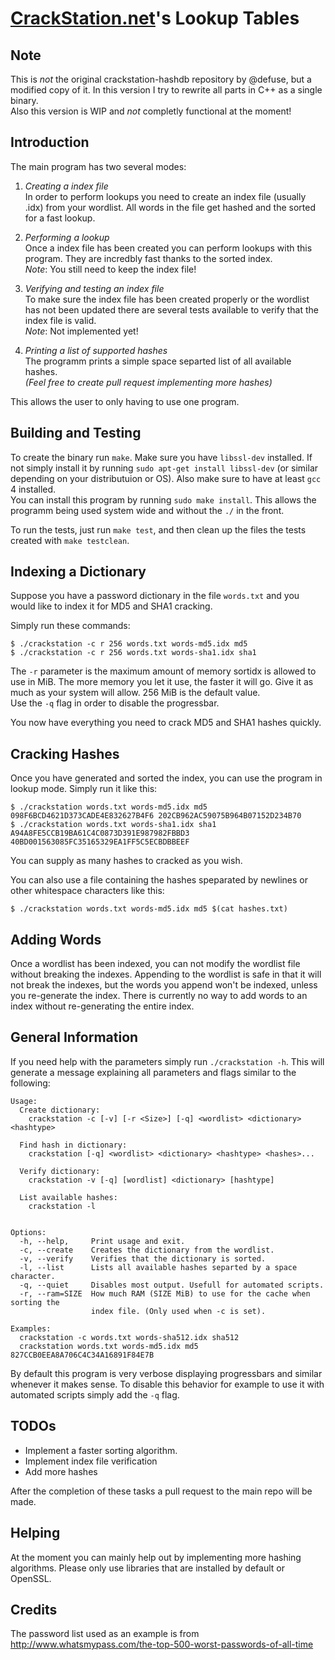 [CrackStation.net](http://crackstation.net/)'s Lookup Tables
============================================================

Note
----
This is *not* the original crackstation-hashdb repository by @defuse, but a
modified copy of it. In this version I try to rewrite all parts in C++ as a
single binary.  
Also this version is WIP and *not* completly functional at the moment!

Introduction
------------

The main program has two several modes:

1. *Creating a index file*  
   In order to perform lookups you need to create an index file (usually .idx)
   from your wordlist. All words in the file get hashed and the sorted for a
   fast lookup.

2. *Performing a lookup*  
   Once a index file has been created you can perform lookups with this program.
   They are incredbly fast thanks to the sorted index.  
   *Note*: You still need to keep the index file!

3. *Verifying and testing an index file*  
   To make sure the index file has been created properly or the wordlist has not
   been updated there are several tests available to verify that the index file
   is valid.  
   *Note*: Not implemented yet!

4. *Printing a list of supported hashes*  
   The programm prints a simple space separted list of all available hashes.  
   *(Feel free to create pull request implementing more hashes)*

This allows the user to only having to use one program.

Building and Testing
--------------------

To create the binary run `make`. Make sure you have `libssl-dev` installed. If
not simply install it by running `sudo apt-get install libssl-dev` (or similar
depending on your distributuion or OS). Also make sure to have at least `gcc` 4
installed.  
You can install this program by running `sudo make install`. This allows the
programm being used system wide and without the `./` in the front.

To run the tests, just run `make test`, and then clean up the files the tests
created with `make testclean`.

Indexing a Dictionary
---------------------

Suppose you have a password dictionary in the file `words.txt` and you would
like to index it for MD5 and SHA1 cracking.

Simply run these commands:

    $ ./crackstation -c r 256 words.txt words-md5.idx md5
    $ ./crackstation -c r 256 words.txt words-sha1.idx sha1

The `-r` parameter is the maximum amount of memory sortidx is allowed to use in
MiB. The more memory you let it use, the faster it will go. Give it as much as
your system will allow. 256 MiB is the default value.  
Use the `-q` flag in order to disable the progressbar.

You now have everything you need to crack MD5 and SHA1 hashes quickly.

Cracking Hashes
---------------

Once you have generated and sorted the index, you can use the program in lookup
mode. Simply run it like this:

    $ ./crackstation words.txt words-md5.idx md5 098F6BCD4621D373CADE4E832627B4F6 202CB962AC59075B964B07152D234B70
    $ ./crackstation words.txt words-sha1.idx sha1 A94A8FE5CCB19BA61C4C0873D391E987982FBBD3 40BD001563085FC35165329EA1FF5C5ECBDBBEEF
    
You can supply as many hashes to cracked as you wish.

You can also use a file containing the hashes speparated by newlines or other
whitespace characters like this:

    $ ./crackstation words.txt words-md5.idx md5 $(cat hashes.txt)

Adding Words
------------

Once a wordlist has been indexed, you can not modify the wordlist file without
breaking the indexes. Appending to the wordlist is safe in that it will not
break the indexes, but the words you append won't be indexed, unless you
re-generate the index. There is currently no way to add words to an index
without re-generating the entire index.

General Information
-------------------

If you need help with the parameters simply run `./crackstation -h`. This will
generate a message explaining all parameters and flags similar to the following:

    Usage:
      Create dictionary:
        crackstation -c [-v] [-r <Size>] [-q] <wordlist> <dictionary> <hashtype>
    
      Find hash in dictionary:
        crackstation [-q] <wordlist> <dictionary> <hashtype> <hashes>...
    
      Verify dictionary:
        crackstation -v [-q] [wordlist] <dictionary> [hashtype]
    
      List available hashes:
        crackstation -l
    
    
    Options:
      -h, --help,     Print usage and exit.
      -c, --create    Creates the dictionary from the wordlist.
      -v, --verify    Verifies that the dictionary is sorted.
      -l, --list      Lists all available hashes separted by a space character.
      -q, --quiet     Disables most output. Usefull for automated scripts.
      -r, --ram=SIZE  How much RAM (SIZE MiB) to use for the cache when sorting the
                      index file. (Only used when -c is set).
    
    Examples:
      crackstation -c words.txt words-sha512.idx sha512
      crackstation words.txt words-md5.idx md5 827CCB0EEA8A706C4C34A16891F84E7B

By default this program is very verbose displaying progressbars and similar
whenever it makes sense. To disable this behavior for example to use it with
automated scripts simply add the `-q` flag.

TODOs
-----

* Implement a faster sorting algorithm.
* Implement index file verification
* Add more hashes

After the completion of these tasks a pull request to the main repo will be
made.

Helping
-------

At the moment you can mainly help out by implementing more hashing algorithms.
Please only use libraries that are installed by default or OpenSSL.

Credits
-------

The password list used as an example is from
http://www.whatsmypass.com/the-top-500-worst-passwords-of-all-time
